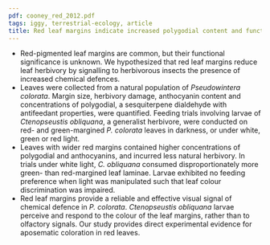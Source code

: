 ```yaml
---
pdf: cooney_red_2012.pdf
tags: iggy, terrestrial-ecology, article
title: Red leaf margins indicate increased polygodial content and function as visual signals to reduce herbivory in <i>Pseudowintera colorata</i>
---
```

* Red-pigmented leaf margins are common, but their functional significance is unknown. We
hypothesized that red leaf margins reduce leaf herbivory by signalling to herbivorous insects
the presence of increased chemical defences.
* Leaves were collected from a natural population of *Pseudowintera colorata*. Margin size,
herbivory damage, anthocyanin content and concentrations of polygodial, a sesquiterpene
dialdehyde with antifeedant properties, were quantified. Feeding trials involving larvae of
*Ctenopseustis obliquana*, a generalist herbivore, were conducted on red- and green-margined
*P. colorata* leaves in darkness, or under white, green or red light.
* Leaves with wider red margins contained higher concentrations of polygodial and anthocyanins,
and incurred less natural herbivory. In trials under white light, *C. obliquana* consumed
disproportionately more green- than red-margined leaf laminae. Larvae exhibited no feeding
preference when light was manipulated such that leaf colour discrimination was impaired.
* Red leaf margins provide a reliable and effective visual signal of chemical defence in
*P. colorata*. *Ctenopseustis obliquana* larvae perceive and respond to the colour of the leaf
margins, rather than to olfactory signals. Our study provides direct experimental evidence for
aposematic coloration in red leaves.
